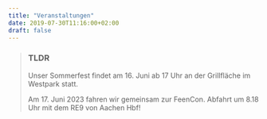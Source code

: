 ```yaml
---
title: "Veranstaltungen"
date: 2019-07-30T11:16:00+02:00
draft: false
---
```

> ### TLDR
> Unser Sommerfest findet am 16. Juni ab 17 Uhr an der Grillfläche im Westpark statt.
>
> Am 17. Juni 2023 fahren wir gemeinsam zur FeenCon. Abfahrt um 8.18 Uhr mit dem RE9 von Aachen Hbf!
